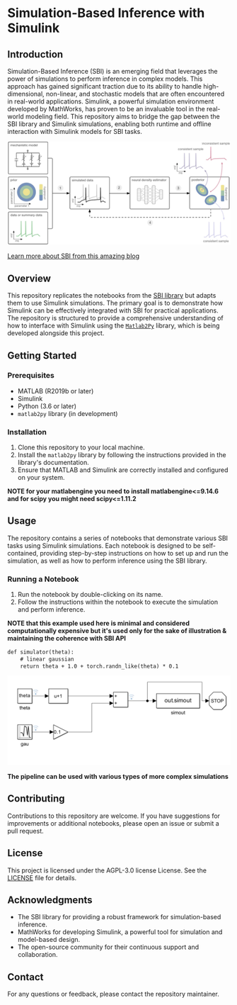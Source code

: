 
# Simulation-Based Inference with Simulink

## Introduction

Simulation-Based Inference (SBI) is an emerging field that leverages the power of simulations to perform inference in complex models. This approach has gained significant traction due to its ability to handle high-dimensional, non-linear, and stochastic models that are often encountered in real-world applications. Simulink, a powerful simulation environment developed by MathWorks, has proven to be an invaluable tool in the real-world modeling field. This repository aims to bridge the gap between the SBI library and Simulink simulations, enabling both runtime and offline interaction with Simulink models for SBI tasks.

![Figure from  Training deep neural density estimators to identify mechanistic models of neural dynamics, Gonçalves et al., 2020](images/sbi_concept_figure.jpg)

[Learn more about SBI from this amazing blog](https://github.com/sbi-dev/sbi/blob/main/tutorials)

## Overview

This repository replicates the notebooks from the [SBI library](https://github.com/sbi-dev/sbi/blob/main/tutorials) but adapts them to use Simulink simulations. The primary goal is to demonstrate how Simulink can be effectively integrated with SBI for practical applications. The repository is structured to provide a comprehensive understanding of how to interface with Simulink using the [`Matlab2Py`](https://github.com/Spinkoo/Matlab2Py) library, which is being developed alongside this project.

## Getting Started

### Prerequisites

- MATLAB (R2019b or later)
- Simulink
- Python (3.6 or later)
- `matlab2py` library (in development)

### Installation

1. Clone this repository to your local machine.
2. Install the `matlab2py` library by following the instructions provided in the library's documentation.
3. Ensure that MATLAB and Simulink are correctly installed and configured on your system.

**NOTE for your matlabengine you need to install matlabengine<=9.14.6 and for scipy you might need scipy<=1.11.2**

## Usage

The repository contains a series of notebooks that demonstrate various SBI tasks using Simulink simulations. Each notebook is designed to be self-contained, providing step-by-step instructions on how to set up and run the simulation, as well as how to perform inference using the SBI library.

### Running a Notebook

1. Run the notebook by double-clicking on its name.
2. Follow the instructions within the notebook to execute the simulation and perform inference.

**NOTE that this example used here is minimal and considered computationally expensive but it's used only for the sake of illustration & maintaining the coherence with SBI API**
```
def simulator(theta):
    # linear gaussian
    return theta + 1.0 + torch.randn_like(theta) * 0.1
```
<p align="center"><img src="images/Simple_f_simulation.PNG"></p>

**The pipeline can be used with various types of more complex simulations**

## Contributing

Contributions to this repository are welcome. If you have suggestions for improvements or additional notebooks, please open an issue or submit a pull request.

## License

This project is licensed under the AGPL-3.0 license License. See the [LICENSE](LICENSE) file for details.

## Acknowledgments

- The SBI library for providing a robust framework for simulation-based inference.
- MathWorks for developing Simulink, a powerful tool for simulation and model-based design.
- The open-source community for their continuous support and collaboration.

## Contact

For any questions or feedback, please contact the repository maintainer.